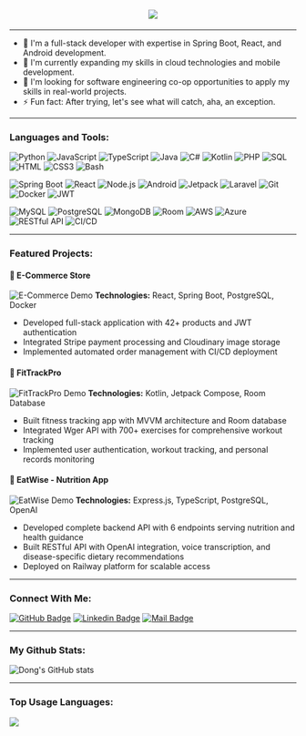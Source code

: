 <h1 align="center">
  <a href="https://git.io/typing-svg">
    <img src="https://readme-typing-svg.herokuapp.com/?lines=Hello,+There!+👋;This+is+Dong+Zhang....;Nice+to+meet+you!&center=true&size=30">
  </a>
</h1>

<!-- ![](https://komarev.com/ghpvc/?username=nortHades&color=brightgreen) -->

---

- 🔭 I'm a full-stack developer with expertise in Spring Boot, React, and Android development.<br>
- 🌱 I'm currently expanding my skills in cloud technologies and mobile development.<br>
- 👯 I'm looking for software engineering co-op opportunities to apply my skills in real-world projects.<br>
- ⚡ Fun fact: After trying, let's see what will catch, aha, an exception.<br>

---

### Languages and Tools:
![Python](https://img.shields.io/badge/Python-3776AB?style=flat-square&logo=python&logoColor=white)
![JavaScript](https://img.shields.io/badge/JavaScript-F7DF1E?style=flat-square&logo=javascript&logoColor=black)
![TypeScript](https://img.shields.io/badge/TypeScript-3178C6?style=flat-square&logo=typescript&logoColor=white)
![Java](https://img.shields.io/badge/Java-ED8B00?style=flat-square&logo=openjdk&logoColor=white)
![C#](https://img.shields.io/badge/C%23-239120?style=flat-square&logo=c-sharp&logoColor=white)
![Kotlin](https://img.shields.io/badge/Kotlin-0095D5?style=flat-square&logo=kotlin&logoColor=white)
![PHP](https://img.shields.io/badge/PHP-777BB4?style=flat-square&logo=php&logoColor=white)
![SQL](https://img.shields.io/badge/SQL-4169E1?style=flat-square&logo=sql&logoColor=white)
![HTML](https://img.shields.io/badge/HTML5-E34F26?style=flat-square&logo=html5&logoColor=white)
![CSS3](https://img.shields.io/badge/CSS3-1572B6?style=flat-square&logo=css3&logoColor=white)
![Bash](https://img.shields.io/badge/Bash-4EAA25?style=flat-square&logo=gnu-bash&logoColor=white)

![Spring Boot](https://img.shields.io/badge/Spring_Boot-6DB33F?style=flat-square&logo=spring-boot&logoColor=white)
![React](https://img.shields.io/badge/React-20232A?style=flat-square&logo=react&logoColor=61DAFB)
![Node.js](https://img.shields.io/badge/Node.js-339933?style=flat-square&logo=node.js&logoColor=white)
![Android](https://img.shields.io/badge/Android-3DDC84?style=flat-square&logo=android&logoColor=white)
![Jetpack](https://img.shields.io/badge/Jetpack_Compose-4285F4?style=flat-square&logo=jetpack-compose&logoColor=white)
![Laravel](https://img.shields.io/badge/Laravel-FF2D20?style=flat-square&logo=laravel&logoColor=white)
![Git](https://img.shields.io/badge/Git-F05032?style=flat-square&logo=git&logoColor=white)
![Docker](https://img.shields.io/badge/Docker-2496ED?style=flat-square&logo=docker&logoColor=white)
![JWT](https://img.shields.io/badge/JWT-000000?style=flat-square&logo=json-web-tokens&logoColor=white)

![MySQL](https://img.shields.io/badge/MySQL-005C84?style=flat-square&logo=mysql&logoColor=white)
![PostgreSQL](https://img.shields.io/badge/PostgreSQL-31658D?style=flat-square&logo=postgresql&logoColor=white)
![MongoDB](https://img.shields.io/badge/MongoDB-47A248?style=flat-square&logo=mongodb&logoColor=white)
![Room](https://img.shields.io/badge/Room-009688?style=flat-square&logo=room&logoColor=white)
![AWS](https://img.shields.io/badge/AWS-FF9900?style=flat-square&logo=amazon-aws&logoColor=white)
![Azure](https://img.shields.io/badge/Azure-0078D4?style=flat-square&logo=microsoft-azure&logoColor=white)
![RESTful API](https://img.shields.io/badge/RESTful_API-02569B?style=flat-square&logo=rest-api&logoColor=white)
![CI/CD](https://img.shields.io/badge/CI/CD-009688?style=flat-square&logo=ci-cd&logoColor=white)

---

### Featured Projects:

#### 🛒 E-Commerce Store
![E-Commerce Demo](https://github.com/user-attachments/assets/a3d13f3a-dead-48b1-8ccd-738e43bd2046)
**Technologies:** React, Spring Boot, PostgreSQL, Docker
- Developed full-stack application with 42+ products and JWT authentication
- Integrated Stripe payment processing and Cloudinary image storage
- Implemented automated order management with CI/CD deployment

#### 💪 FitTrackPro
![FitTrackPro Demo](https://github.com/user-attachments/assets/293e82a5-5793-45d0-958c-d6e4cf02fd3a)
**Technologies:** Kotlin, Jetpack Compose, Room Database
- Built fitness tracking app with MVVM architecture and Room database
- Integrated Wger API with 700+ exercises for comprehensive workout tracking
- Implemented user authentication, workout tracking, and personal records monitoring

#### 🍎 EatWise - Nutrition App
![EatWise Demo](https://github.com/user-attachments/assets/add5e85a-5f56-4bc7-80cb-aad57a3a2ef6)
**Technologies:** Express.js, TypeScript, PostgreSQL, OpenAI
- Developed complete backend API with 6 endpoints serving nutrition and health guidance
- Built RESTful API with OpenAI integration, voice transcription, and disease-specific dietary recommendations
- Deployed on Railway platform for scalable access

---

### Connect With Me:
[![GitHub Badge](https://img.shields.io/badge/GitHub-100000?style=for-the-badge&logo=github&logoColor=white)](https://github.com/dongzhang2077)
[![Linkedin Badge](https://img.shields.io/badge/LinkedIn-0077B5?style=for-the-badge&logo=linkedin&logoColor=white)](https://www.linkedin.com/in/dong-zhang-cs2077b/)
[![Mail Badge](https://img.shields.io/badge/Gmail-D14836?style=for-the-badge&logo=gmail&logoColor=white)](mailto:domcheung018@gmail.com)

---

### My Github Stats:
<p>
  <img align="center" src="https://github-readme-stats.vercel.app/api?username=dongzhang2077&count_private=true&hide=stars,prs&show_icons=true&theme=radical" alt="Dong's GitHub stats" />
</p>
<!-- <p>
  <img align="center" src="https://github-readme-streak-stats.herokuapp.com/?user=nortHades&theme=dark" alt="dong" />
</p> -->

<!--[![Dong's GitHub stats](https://github-readme-stats.vercel.app/api?username=nortHades&count_private=true&hide=stars,prs&show_icons=true&theme=radical)](https://github.com/nortHades/github-readme-stats)-->
---
### Top Usage Languages:

<img align="center" src="https://github-readme-stats.vercel.app/api/top-langs/?username=dongzhang2077&layout=compact&theme=dark&hide_border=true&&langs_count=10" />

<!-- ---
### Top Repositories

<a href="https://github.com/nortHades/simple_e-commerce_store">
  <img align="center" src="https://github-readme-stats.vercel.app/api/pin/?username=nortHades&repo=simple_e-commerce_store&theme=dark" />
</a>

<a href="https://github.com/nortHades/WebDemoProj">
  <img align="center" src="https://github-readme-stats.vercel.app/api/pin/?username=nortHades&repo=WebDemoProj&theme=dark" />
</a>
-->



<!--
**nortHades/nortHades** is a ✨ _special_ ✨ repository because its `README.md` (this file) appears on your GitHub profile.

Here are some ideas to get you started:

- 🔭 I'm currently working on ...
- 🌱 I'm currently learning ...
- 👯 I'm looking to collaborate on ...
- 🤔 I'm looking for help with ...
- 💬 Ask me about ...
- 📫 How to reach me: ...
- 😄 Pronouns: ...
- ⚡ Fun fact: ...
-->
